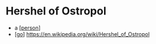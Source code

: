 # Hershel of Ostropol

- a [[person]]
- [[go]] https://en.wikipedia.org/wiki/Hershel_of_Ostropol


[//begin]: # "Autogenerated link references for markdown compatibility"
[person]: person "Person"
[go]: go "Go"
[//end]: # "Autogenerated link references"